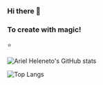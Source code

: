 ### Hi there 👋

### To create with magic!

⭐

![Ariel Heleneto's GitHub stats](https://github-readme-stats.vercel.app/api?username=ArielHeleneto)

![Top Langs](https://github-readme-stats.vercel.app/api/top-langs/?username=ArielHeleneto)
